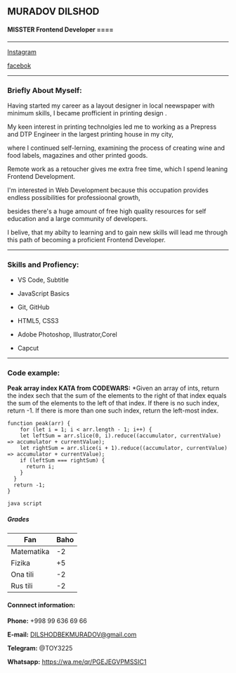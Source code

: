 ## MURADOV DILSHOD
#### MISSTER Frontend Developer __====__
***


[Instagram](https://instagram.com/alegarx75.75?igshid=ZDdkNTZiNTM=)

[facebok](https://www.facebook.com/profile.php?id=100084147037480&mibextid=ZbWKwL)
***

### Briefly About Myself:

Having started my career as a layout designer in local neewspaper with minimum skills, I became profficient in printing  design .

My keen interest in printing technolgies led me to working as a Prepress and DTP Engineer in the largest printing house in my city,

where I continued self-lerning, examining the process of creating wine and food labels, magazines and other printed goods.


Remote work as a retoucher gives me extra free time, which I spend leaning Frontend Development.

I'm interested in Web Development because this occupation provides endless possibilities for professioonal growth,

besides there's a huge amount of free high quality resources for self education and a large community of developers.

I belive, that my abilty to learning and to gain new skills will lead me through this path of becoming a proficient Frontend Developer.
***

### Skills and Profiency:

* VS Code, Subtitle

* JavaScript Basics

* Git, GitHub

* HTML5, CSS3

* Adobe Photoshop, Illustrator,Corel
 + Capcut
***

### Code example:
__Peak array index KATA from CODEWARS:__ *Given an array of ints, return the index sech that the sum of the elements to the right of that index equals the sum of the elements to the left of that index. If there is no such index, return -1. If there is more than one such index, return the left-most index.




```
function peak(arr) {
    for (let i = 1; i < arr.length - 1; i++) {
    let leftSum = arr.slice(0, i).reduce((accumulator, currentValue) => accumulator + currentValue);
    let rightSum = arr.slice(i + 1).reduce((accumulator, currentValue) => accumulator + currentValue);
    if (leftSum === rightSum) {
      return i;
    }
  }
  return -1;
}
```
`java script`

##### Grades
| Fan |Baho|
| --- | --- |
| Matematika | -2 |
| Fizika | +5 |
| Ona tili | -2 |
| Rus tili | -2 |


#### Connnect information:
__Phone:__ +998 99 636 69 66

__E-mail:__ DILSHODBEKMURADOV@gmail.com

__Telegram:__ @TOY3225

__Whatsapp:__ https://wa.me/qr/PGEJEGVPMSSIC1
